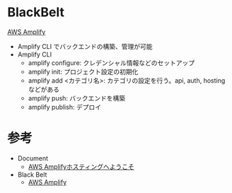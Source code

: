 # BlackBelt

[AWS Amplify](https://pages.awscloud.com/rs/112-TZM-766/images/20200520_AWSBlackBelt_Amplify.pdf)

* Amplify CLI でバックエンドの構築、管理が可能
* Amplify CLI
  * amplify configure: クレデンシャル情報などのセットアップ
  * amplify init: プロジェクト設定の初期化
  * amplify add <カテゴリ名>: カテゴリの設定を行う。api, auth, hosting などがある
  * amplify push: バックエンドを構築
  * amplify publish: デプロイ



# 参考

* Document
  * [AWS Amplifyホスティングへようこそ](https://docs.aws.amazon.com/ja_jp/amplify/latest/userguide/welcome.html)
* Black Belt
  * [AWS Amplify](https://pages.awscloud.com/rs/112-TZM-766/images/20200520_AWSBlackBelt_Amplify.pdf)


